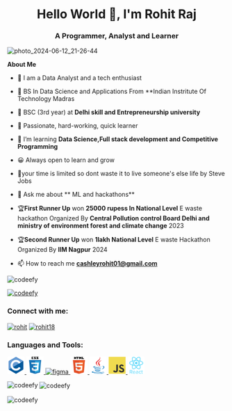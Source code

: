 <h1 align="center">Hello World 👋, I'm Rohit Raj</h1>
<h3 align="center">A Programmer, Analyst and Learner </h3>
<!--<img align="right" alt="Coding" width="400" src=""> -->

![photo_2024-06-12_21-26-44](https://github.com/codeefy/codeefy/assets/164794013/eded0fd1-a199-4a93-80d9-18036c6a68ef)


**About Me**        
- 🌱 I am a Data Analyst and a tech enthusiast
- 🌱 BS In Data Science and Applications From **Indian Instritute Of Technology Madras   
- 👷 BSC (3rd year) at **Delhi skill and Entrepreneurship university**
- 🚀 Passionate, hard-working, quick learner
- 🌱 I’m learning **Data Science,Full stack development and Competitive Programming**
- 😀 Always open to learn and grow
- 🚀your time is limited so dont waste it to live someone's else life by Steve Jobs 
- 💬 Ask me about ** ML and hackathons**
- 🏆**First Runner Up** won **25000 rupess In National Level** E waste hackathon Organized By **Central Pollution control Board  Delhi and ministry of environment forest and climate change** 2023
- 🏆**Second Runner Up** won **1lakh National Level** E waste Hackathon Organized By **IIM Nagpur** 2024 

- 📫 How to reach me **cashleyrohit01@gmail.com**

<p align="left"> <img src="https://komarev.com/ghpvc/?username=codeefy&label=Profile%20views&color=0e75b6&style=flat" alt="codeefy" /> </p>

<p align="left"> <a href="https://github.com/ryo-ma/github-profile-trophy"><img src="https://github-profile-trophy.vercel.app/?username=codeefy" alt="codeefy" /></a> </p>


<h3 align="left">Connect with me:</h3>
<p align="left">
<a href="https://x.com/immmrohit" target="blank"><img align="center" src="https://raw.githubusercontent.com/rahuldkjain/github-profile-readme-generator/master/src/images/icons/Social/twitter.svg" alt="rohit" height="30" width="40" /></a>
<a href="https://www.linkedin.com/in/rohit-raj18/" target="blank"><img align="center" src="https://raw.githubusercontent.com/rahuldkjain/github-profile-readme-generator/master/src/images/icons/Social/linked-in-alt.svg" alt="rohit18" height="30" width="40" /></a>
</p>

<h3 align="left">Languages and Tools:</h3>
<p align="left"> <a href="https://www.cprogramming.com/" target="_blank" rel="noreferrer"> <img src="https://raw.githubusercontent.com/devicons/devicon/master/icons/c/c-original.svg" alt="c" width="40" height="40"/> </a> <a href="https://www.w3schools.com/css/" target="_blank" rel="noreferrer"> <img src="https://raw.githubusercontent.com/devicons/devicon/master/icons/css3/css3-original-wordmark.svg" alt="css3" width="40" height="40"/> </a> <a href="https://www.figma.com/" target="_blank" rel="noreferrer"> <img src="https://www.vectorlogo.zone/logos/figma/figma-icon.svg" alt="figma" width="40" height="40"/> </a> <a href="https://www.w3.org/html/" target="_blank" rel="noreferrer"> <img src="https://raw.githubusercontent.com/devicons/devicon/master/icons/html5/html5-original-wordmark.svg" alt="html5" width="40" height="40"/> </a> <a href="https://www.java.com" target="_blank" rel="noreferrer"> <img src="https://raw.githubusercontent.com/devicons/devicon/master/icons/java/java-original.svg" alt="java" width="40" height="40"/> </a> <a href="https://developer.mozilla.org/en-US/docs/Web/JavaScript" target="_blank" rel="noreferrer"> <img src="https://raw.githubusercontent.com/devicons/devicon/master/icons/javascript/javascript-original.svg" alt="javascript" width="40" height="40"/> </a> <a href="https://reactjs.org/" target="_blank" rel="noreferrer"> <img src="https://raw.githubusercontent.com/devicons/devicon/master/icons/react/react-original-wordmark.svg" alt="react" width="40" height="40"/> </a> </p>

<p><img align="left" src="https://github-readme-stats.vercel.app/api/top-langs?username=codeefy&show_icons=true&locale=en&layout=compact" alt="codeefy" /></p>

<p>&nbsp;<img align="center" src="https://github-readme-stats.vercel.app/api?username=codeefy&show_icons=true&locale=en" alt="codeefy" /></p>

<p><img align="center" src="https://github-readme-streak-stats.herokuapp.com/?user=codeefy&" alt="codeefy" /></p>


<!---
codeefy/codeefy is a ✨ special ✨ repository because its `README.md` (this file) appears on your GitHub profile.
You can click the Preview link to take a look at your changes.
--->
